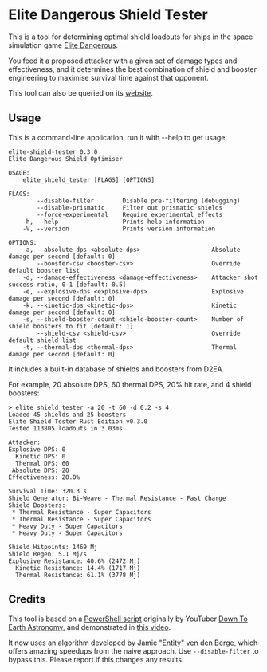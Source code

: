 # Elite Dangerous Shield Tester

This is a tool for determining optimal shield loadouts for ships in the space
simulation game [Elite Dangerous].

You feed it a proposed attacker with a given set of damage types and effectiveness,
and it determines the best combination of shield and booster engineering to maximise
survival time against that opponent.

This tool can also be queried on its [website].


## Usage

This is a command-line application, run it with --help to get usage:

```
elite-shield-tester 0.3.0
Elite Dangerous Shield Optimiser

USAGE:
    elite_shield_tester [FLAGS] [OPTIONS]

FLAGS:
        --disable-filter        Disable pre-filtering (debugging)
        --disable-prismatic     Filter out prismatic shields
        --force-experimental    Require experimental effects
    -h, --help                  Prints help information
    -V, --version               Prints version information

OPTIONS:
    -a, --absolute-dps <absolute-dps>                    Absolute damage per second [default: 0]
        --booster-csv <booster-csv>                      Override default booster list
    -d, --damage-effectiveness <damage-effectiveness>    Attacker shot success ratio, 0-1 [default: 0.5]
    -e, --explosive-dps <explosive-dps>                  Explosive damage per second [default: 0]
    -k, --kinetic-dps <kinetic-dps>                      Kinetic damage per second [default: 0]
    -s, --shield-booster-count <shield-booster-count>    Number of shield boosters to fit [default: 1]
        --shield-csv <shield-csv>                        Override default shield list
    -t, --thermal-dps <thermal-dps>                      Thermal damage per second [default: 0]
```

It includes a built-in database of shields and boosters from D2EA.

For example, 20 absolute DPS, 60 thermal DPS, 20% hit rate, and 4 shield boosters:

```
> elite_shield_tester -a 20 -t 60 -d 0.2 -s 4
Loaded 45 shields and 25 boosters
Elite Shield Tester Rust Edition v0.3.0
Tested 113805 loadouts in 3.03ms

Attacker:
Explosive DPS: 0
  Kinetic DPS: 0
  Thermal DPS: 60
 Absolute DPS: 20
Effectiveness: 20.0%

Survival Time: 320.3 s
Shield Generator: Bi-Weave - Thermal Resistance - Fast Charge
Shield Boosters:
 * Thermal Resistance - Super Capacitors
 * Thermal Resistance - Super Capacitors
 * Heavy Duty - Super Capacitors
 * Heavy Duty - Super Capacitors

Shield Hitpoints: 1469 Mj
Shield Regen: 5.1 Mj/s
Explosive Resistance: 40.6% (2472 Mj)
  Kinetic Resistance: 14.4% (1717 Mj)
  Thermal Resistance: 61.1% (3778 Mj)
````


## Credits

This tool is based on a [PowerShell script] originally by YouTuber [Down To Earth Astronomy],
and demonstrated in [this video].

It now uses an algorithm developed by [Jamie "Entity" ven den Berge], which offers
amazing speedups from the naive approach.  Use `--disable-filter` to bypass this.
Please report if this changes any results.


[Down To Earth Astronomy]: https://www.youtube.com/channel/UCg3QI9rHzPgvR7KTKSCtPHg
[PowerShell script]: https://github.com/DownToEarthAstronomy/D2EA_Shield_tester
[this video]: https://www.youtube.com/watch?v=87DMWz8IeEE
[Elite Dangerous]: https://www.elitedangerous.com/
[website]: https://hur.st/shieldtester/
[Rust]: https://www.rust-lang.org/
[Jamie "Entity" ven den Berge]: https://github.com/ntt
